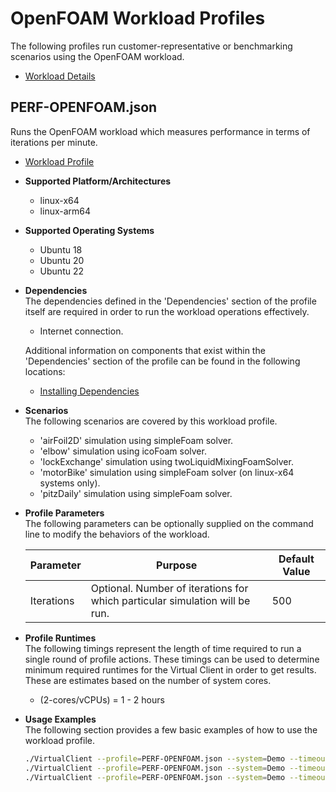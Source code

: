 ﻿# OpenFOAM Workload Profiles
The following profiles run customer-representative or benchmarking scenarios using the OpenFOAM workload.

* [Workload Details](./openfoam.md)  

## PERF-OPENFOAM.json
Runs the OpenFOAM workload which measures performance in terms of iterations per minute. 

* [Workload Profile](https://github.com/microsoft/VirtualClient/blob/main/src/VirtualClient/VirtualClient.Main/profiles/PERF-OPENFOAM.json) 

* **Supported Platform/Architectures**
  * linux-x64
  * linux-arm64

* **Supported Operating Systems**
  * Ubuntu 18
  * Ubuntu 20
  * Ubuntu 22

* **Dependencies**  
  The dependencies defined in the 'Dependencies' section of the profile itself are required in order to run the workload operations effectively.
  * Internet connection.

  Additional information on components that exist within the 'Dependencies' section of the profile can be found in the following locations:
  * [Installing Dependencies](https://microsoft.github.io/VirtualClient/docs/category/dependencies/)

* **Scenarios**  
  The following scenarios are covered by this workload profile.
  
  * 'airFoil2D' simulation using simpleFoam solver.
  * 'elbow' simulation using icoFoam solver.
  * 'lockExchange' simulation using twoLiquidMixingFoamSolver.
  * 'motorBike' simulation using simpleFoam solver (on linux-x64 systems only).
  * 'pitzDaily' simulation using simpleFoam solver.

* **Profile Parameters**  
  The following parameters can be optionally supplied on the command line to modify the behaviors of the workload.

  | Parameter                 | Purpose                                                                         | Default Value |
  |---------------------------|---------------------------------------------------------------------------------|---------------|
  | Iterations                | Optional. Number of iterations for which particular simulation will be run.     | 500 |

* **Profile Runtimes**  
  The following timings represent the length of time required to run a single round of profile actions. These timings can be used to determine
  minimum required runtimes for the Virtual Client in order to get results. These are estimates based on the number of system cores.

  * (2-cores/vCPUs) = 1 - 2 hours

* **Usage Examples**  
  The following section provides a few basic examples of how to use the workload profile.

  ``` bash
  ./VirtualClient --profile=PERF-OPENFOAM.json --system=Demo --timeout=1440 --packageStore="{BlobConnectionString|SAS Uri}"
  ./VirtualClient --profile=PERF-OPENFOAM.json --system=Demo --timeout=1440 --packageStore="{BlobConnectionString|SAS Uri}" --parameters=Iterations=10
  ./VirtualClient --profile=PERF-OPENFOAM.json --system=Demo --timeout=1440 --packageStore="{BlobConnectionString|SAS Uri}" --scenarios=airFoil2D,elbow,motorBike

  ```